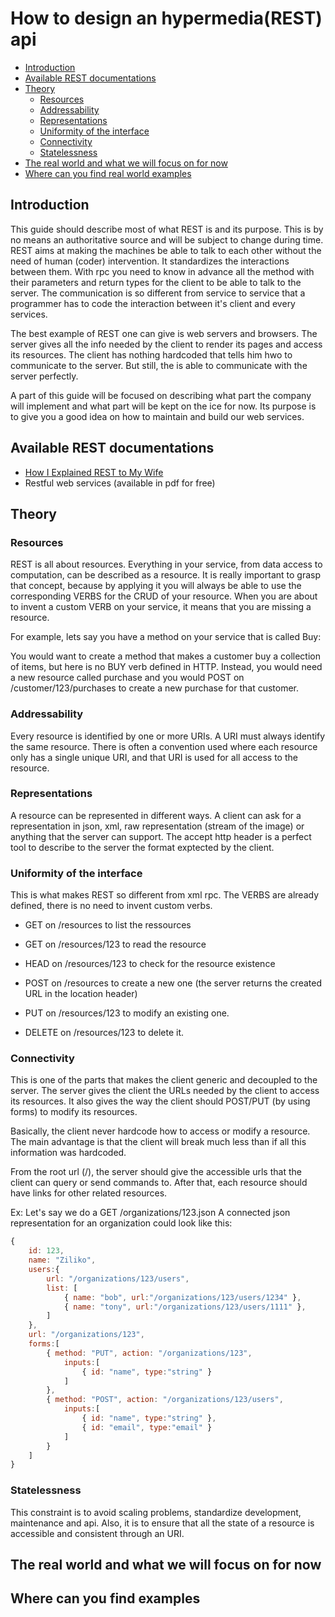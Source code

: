 # How to design an hypermedia(REST) api
  
* [Introduction](#intro)
* [Available REST documentations](#doc)
* [Theory](#theory)
	* [Resources](#ressources)
	* [Addressability](#address)
	* [Representations](#representations)
	* [Uniformity of the interface](#uniformity)
	* [Connectivity](#connectivity)
	* [Statelessness](#stateless)
* [The real world and what we will focus on for now](#real-world)
* [Where can you find real world examples](#examples)

## <a name="intro"/>Introduction</a>
	
This guide should describe most of what REST is and its purpose. This is by no means an authoritative source and will be subject to change during time.
REST aims at making the machines be able to talk to each other without the need of human (coder) intervention. It standardizes the interactions between them.
With rpc you need to know in advance all the method with their parameters and return types for the client to be able to talk to the server.
The communication is so different from service to service that a programmer has to code the interaction between it's client and every services.

The best example of REST one can give is web servers and browsers. The server gives all the info needed by the client to render its pages and access its resources.
The client has nothing hardcoded that tells him hwo to communicate to the server. But still, the is able to communicate with the server perfectly.

A part of this guide will be focused on describing what part the company will implement and what part will be kept on the ice for now.
Its purpose is to give you a good idea on how to maintain and build our web services.
	
## <a name="doc"/>Available REST documentations</a>
	
* [How I Explained REST to My Wife](http://tomayko.com/writings/rest-to-my-wife)
* Restful web services (available in pdf for free)

## <a name="theory"/>Theory</a>

### <a name="resources"/>Resources</a>
		
REST is all about resources. Everything in your service, from data access to computation, can be described as a resource. 
It is really important to grasp that concept, because by applying it you will always be able to use the corresponding VERBS for the CRUD of your resource.
When you are about to invent a custom VERB on your service, it means that you are missing a resource.
	
For example, lets say you have a method on your service that is called Buy: 
	
You would want to create a method that makes a customer buy a collection of items, but here is no BUY verb defined in HTTP.
Instead, you would need a new resource called purchase and you would POST on /customer/123/purchases to create a new purchase for that customer. 
		
### <a name="address"/>Addressability</a>
	
Every resource is identified by one or more URIs. A URI must always identify the same resource.
There is often a convention used where each resource only has a single unique URI, and that URI is used for all access to the resource.

### <a name="representations"/>Representations</a>
	
A resource can be represented in different ways.
A client can ask for a representation in json, xml, raw representation (stream of the image) or anything that the server can support.
The accept http header is a perfect tool to describe to the server the format exptected by the client.
	
### <a name="uniformity"/>Uniformity of the interface</a>
	
This is what makes REST so different from xml rpc. The VERBS are already defined, there is no need to invent custom verbs.
		
- GET on /resources to list the ressources
- GET on /resources/123 to read the resource
- HEAD on /resources/123 to check for the resource existence

- POST on /resources to create a new one (the server returns the created URL in the location header)
- PUT on /resources/123 to modify an existing one.
- DELETE on /resources/123 to delete it.
		
### <a name="connectivity"/>Connectivity</a>

This is one of the parts that makes the client generic and decoupled to the server.
The server gives the client the URLs needed by the client to access its resources.
It also gives the way the client should POST/PUT (by using forms) to modify its resources.

Basically, the client never hardcode how to access or modify a resource.
The main advantage is that the client will break much less than if all this information was hardcoded.


From the root url (/), the server should give the accessible urls that the client can query or send commands to.
After that, each resource should have links for other related resources.

Ex: Let's say we do a GET /organizations/123.json
	A connected json representation for an organization could look like this:

```javascript		
{ 
	id: 123,
	name: "Ziliko",
	users:{
		url: "/organizations/123/users",
		list: [
			{ name: "bob", url:"/organizations/123/users/1234" },
			{ name: "tony", url:"/organizations/123/users/1111" },
		]
	},
	url: "/organizations/123",
	forms:[
		{ method: "PUT", action: "/organizations/123",
			inputs:[
				{ id: "name", type:"string" }
			]
		},
		{ method: "POST", action: "/organizations/123/users", 
			inputs:[ 
				{ id: "name", type:"string" },
				{ id: "email", type:"email" }
			] 
		}
	]
}
```

### <a name="stateless"/>Statelessness</a>

This constraint is to avoid scaling problems, standardize development, maintenance and api.
Also, it is to ensure that all the state of a resource is accessible and consistent through an URI.

## <a name="real-world"/>The real world and what we will focus on for now</a>

## <a name="examples"/>Where can you find examples</a>